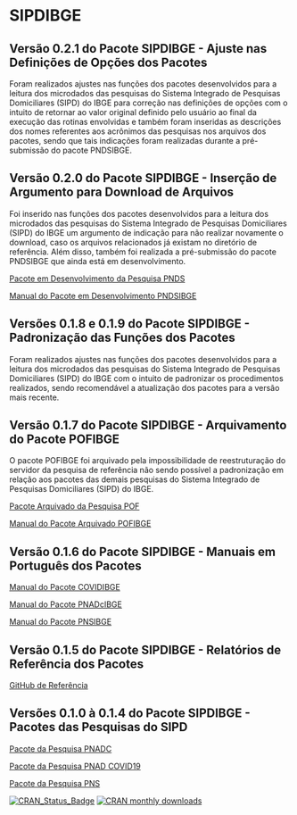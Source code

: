 # SIPDIBGE
## Versão 0.2.1 do Pacote SIPDIBGE - Ajuste nas Definições de Opções dos Pacotes

Foram realizados ajustes nas funções dos pacotes desenvolvidos para a leitura dos microdados das pesquisas do Sistema Integrado de Pesquisas Domiciliares (SIPD) do IBGE para correção nas definições de opções com o intuito de retornar ao valor original definido pelo usuário ao final da execução das rotinas envolvidas e também foram inseridas as descrições dos nomes referentes aos acrônimos das pesquisas nos arquivos dos pacotes, sendo que tais indicações foram realizadas durante a pré-submissão do pacote PNDSIBGE.

## Versão 0.2.0 do Pacote SIPDIBGE - Inserção de Argumento para Download de Arquivos

Foi inserido nas funções dos pacotes desenvolvidos para a leitura dos microdados das pesquisas do Sistema Integrado de Pesquisas Domiciliares (SIPD) do IBGE um argumento de indicação para não realizar novamente o download, caso os arquivos relacionados já existam no diretório de referência. Além disso, também foi realizada a pré-submissão do pacote PNDSIBGE que ainda está em desenvolvimento.

[Pacote em Desenvolvimento da Pesquisa PNDS](https://cran.r-project.org/package=PNDSIBGE)

[Manual do Pacote em Desenvolvimento PNDSIBGE](https://rpubs.com/gabriel-assuncao-ibge/pnds)

## Versões 0.1.8 e 0.1.9 do Pacote SIPDIBGE - Padronização das Funções dos Pacotes

Foram realizados ajustes nas funções dos pacotes desenvolvidos para a leitura dos microdados das pesquisas do Sistema Integrado de Pesquisas Domiciliares (SIPD) do IBGE com o intuito de padronizar os procedimentos realizados, sendo recomendável a atualização dos pacotes para a versão mais recente.

## Versão 0.1.7 do Pacote SIPDIBGE - Arquivamento do Pacote POFIBGE

O pacote POFIBGE foi arquivado pela impossibilidade de reestruturação do servidor da pesquisa de referência não sendo possível a padronização em relação aos pacotes das demais pesquisas do Sistema Integrado de Pesquisas Domiciliares (SIPD) do IBGE.

[Pacote Arquivado da Pesquisa POF](https://cran.r-project.org/package=POFIBGE)

[Manual do Pacote Arquivado POFIBGE](https://rpubs.com/gabriel-assuncao-ibge/pof)

## Versão 0.1.6 do Pacote SIPDIBGE - Manuais em Português dos Pacotes

[Manual do Pacote COVIDIBGE](https://rpubs.com/gabriel-assuncao-ibge/covid)

[Manual do Pacote PNADcIBGE](https://rpubs.com/gabriel-assuncao-ibge/pnadc)

[Manual do Pacote PNSIBGE](https://rpubs.com/gabriel-assuncao-ibge/pns)

## Versão 0.1.5 do Pacote SIPDIBGE - Relatórios de Referência dos Pacotes

[GitHub de Referência](https://github.com/Gabriel-Assuncao)

## Versões 0.1.0 à 0.1.4 do Pacote SIPDIBGE - Pacotes das Pesquisas do SIPD

[Pacote da Pesquisa PNADC](https://cran.r-project.org/package=PNADcIBGE)

[Pacote da Pesquisa PNAD COVID19](https://cran.r-project.org/package=COVIDIBGE)

[Pacote da Pesquisa PNS](https://cran.r-project.org/package=PNSIBGE)

[![CRAN_Status_Badge](https://www.r-pkg.org/badges/version/SIPDIBGE)](https://cran.r-project.org/package=SIPDIBGE) [![CRAN monthly downloads](https://cranlogs.r-pkg.org/badges/SIPDIBGE "CRAN monthly downloads")](https://cran.r-project.org/package=SIPDIBGE)

